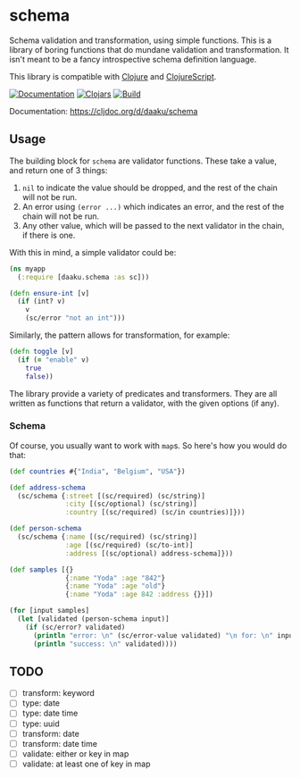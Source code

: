 schema
======

Schema validation and transformation, using simple functions. This is a
library of boring functions that do mundane validation and
transformation. It isn't meant to be a fancy introspective schema
definition language.

This library is compatible with [Clojure](https://clojure.org/) and
[ClojureScript](https://clojurescript.org/).

[![Documentation](https://cljdoc.org/badge/daaku/schema)](https://cljdoc.org/d/daaku/schema/CURRENT)
[![Clojars](https://img.shields.io/clojars/v/daaku/schema.svg)](https://clojars.org/daaku/schema)
[![Build](https://github.com/daaku/schema/workflows/build/badge.svg)](https://github.com/daaku/schema/actions?query=workflow%3Abuild)

Documentation: https://cljdoc.org/d/daaku/schema

## Usage

The building block for `schema` are validator functions. These take a
value, and return one of 3 things:

1. `nil` to indicate the value should be dropped, and the rest of the
   chain will not be run.
1. An error using `(error ...)` which indicates an error, and the rest
   of the chain will not be run.
1. Any other value, which will be passed to the next validator in the
   chain, if there is one.

With this in mind, a simple validator could be:

```clojure
(ns myapp
  (:require [daaku.schema :as sc]))

(defn ensure-int [v]
  (if (int? v)
    v
    (sc/error "not an int")))
```

Similarly, the pattern allows for transformation, for example:

```clojure
(defn toggle [v]
  (if (= "enable" v)
    true
    false))
```

The library provide a variety of predicates and transformers. They are
all written as functions that return a validator, with the given options
(if any).

### Schema

Of course, you usually want to work with `map`s. So here's how you would
do that:

```clojure
(def countries #{"India", "Belgium", "USA"})

(def address-schema
  (sc/schema {:street [(sc/required) (sc/string)]
              :city [(sc/optional) (sc/string)]
              :country [(sc/required) (sc/in countries)]}))

(def person-schema
  (sc/schema {:name [(sc/required) (sc/string)]
              :age [(sc/required) (sc/to-int)]
              :address [(sc/optional) address-schema]}))

(def samples [{}
              {:name "Yoda" :age "842"}
              {:name "Yoda" :age "old"}
              {:name "Yoda" :age 842 :address {}}])

(for [input samples]
  (let [validated (person-schema input)]
    (if (sc/error? validated)
      (println "error: \n" (sc/error-value validated) "\n for: \n" input)
      (println "success: \n" validated))))
```


## TODO

- [ ] transform: keyword
- [ ] type: date
- [ ] type: date time
- [ ] type: uuid
- [ ] transform: date
- [ ] transform: date time
- [ ] validate: either or key in map
- [ ] validate: at least one of key in map

